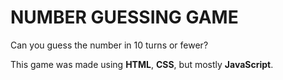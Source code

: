<h1>NUMBER GUESSING GAME</h1>

<p>Can you guess the number in 10 turns or fewer?</p>
<p>This game was made using <strong>HTML</strong>, <strong>CSS</strong>, but mostly <strong>JavaScript</strong>.  </p>